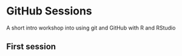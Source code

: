 # GitHub Sessions
A short intro workshop into using git and GitHub with R and RStudio

## First session